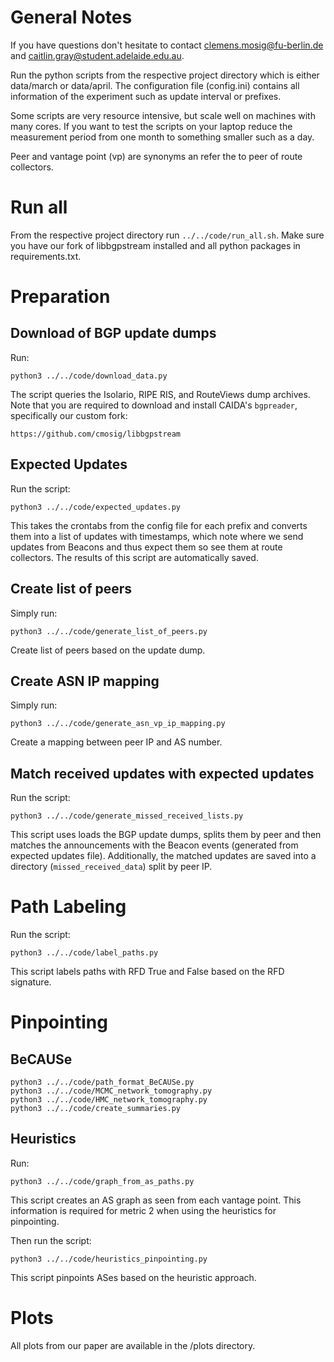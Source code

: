 # General Notes

If you have questions don't hesitate to contact clemens.mosig@fu-berlin.de and
caitlin.gray@student.adelaide.edu.au.

Run the python scripts from the respective project directory which is either
data/march or data/april. The configuration file (config.ini) contains all
information of the experiment such as update interval or prefixes. 

Some scripts are very resource intensive, but scale well on machines with many
cores. If you want to test the scripts on your laptop reduce the measurement
period from one month to something smaller such as a day.

Peer and vantage point (vp) are synonyms an refer the to peer of route
collectors. 

# Run all

From the respective project directory run `../../code/run_all.sh`. Make sure
you have our fork of libbgpstream installed and all python packages in
requirements.txt.

# Preparation 

## Download of BGP update dumps

Run:

    python3 ../../code/download_data.py 

The script queries the Isolario, RIPE RIS, and RouteViews dump archives. Note
that you are required to download and install CAIDA's `bgpreader`, specifically
our custom fork:

    https://github.com/cmosig/libbgpstream   

## Expected Updates

Run the script:

    python3 ../../code/expected_updates.py 

This takes the crontabs from the config file for each prefix and converts them
into a list of updates with timestamps, which note where we send updates from
Beacons and thus expect them so see them at route collectors. The results of
this script are automatically saved.

## Create list of peers 

Simply run:

    python3 ../../code/generate_list_of_peers.py 

Create list of peers based on the update dump.

## Create ASN IP mapping

Simply run:

    python3 ../../code/generate_asn_vp_ip_mapping.py

Create a mapping between peer IP and AS number.


## Match received updates with expected updates

Run the script:

    python3 ../../code/generate_missed_received_lists.py 

This script uses loads the BGP update dumps, splits them by peer and then
matches the announcements with the Beacon events (generated from expected
updates file). Additionally, the matched updates are saved into a directory
(`missed_received_data`) split by peer IP. 


# Path Labeling

Run the script:

    python3 ../../code/label_paths.py 

This script labels paths with RFD True and False based on the RFD signature.

# Pinpointing

## BeCAUSe 

    python3 ../../code/path_format_BeCAUSe.py
    python3 ../../code/MCMC_network_tomography.py
    python3 ../../code/HMC_network_tomography.py
    python3 ../../code/create_summaries.py

## Heuristics 

Run:

    python3 ../../code/graph_from_as_paths.py 

This script creates an AS graph as seen from each vantage point. This
information is required for metric 2 when using the heuristics for pinpointing.

Then run the script:

    python3 ../../code/heuristics_pinpointing.py

This script pinpoints ASes based on the heuristic approach. 

# Plots

All plots from our paper are available in the /plots directory.
